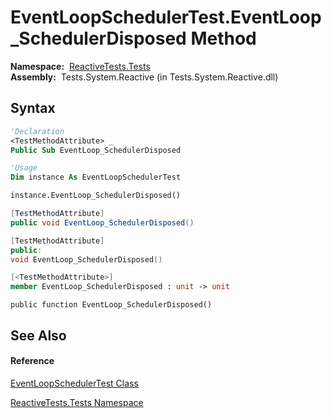 # EventLoopSchedulerTest.EventLoop\_SchedulerDisposed Method

**Namespace:**  [ReactiveTests.Tests](ReactiveTests.Tests\ReactiveTests.Tests.md)  
**Assembly:**  Tests.System.Reactive (in Tests.System.Reactive.dll)

## Syntax

```vb
'Declaration
<TestMethodAttribute> _
Public Sub EventLoop_SchedulerDisposed
```

```vb
'Usage
Dim instance As EventLoopSchedulerTest

instance.EventLoop_SchedulerDisposed()
```

```csharp
[TestMethodAttribute]
public void EventLoop_SchedulerDisposed()
```

```c++
[TestMethodAttribute]
public:
void EventLoop_SchedulerDisposed()
```

```fsharp
[<TestMethodAttribute>]
member EventLoop_SchedulerDisposed : unit -> unit 
```

```jscript
public function EventLoop_SchedulerDisposed()
```

## See Also

#### Reference

[EventLoopSchedulerTest Class](EventLoopSchedulerTest\EventLoopSchedulerTest.md)

[ReactiveTests.Tests Namespace](ReactiveTests.Tests\ReactiveTests.Tests.md)




